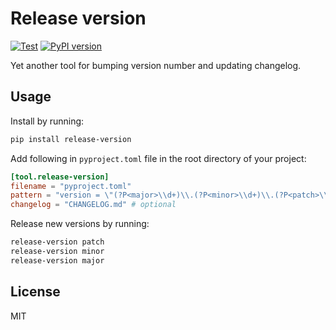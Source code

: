 # Release version

[![Test](https://github.com/actris-cloudnet/release-version/actions/workflows/test.yml/badge.svg)](https://github.com/actris-cloudnet/release-version/actions/workflows/test.yml)
[![PyPI version](https://badge.fury.io/py/release-version.svg)](https://badge.fury.io/py/release-version)

Yet another tool for bumping version number and updating changelog.

## Usage

Install by running:

```sh
pip install release-version
```

Add following in `pyproject.toml` file in the root directory of your project:

```toml
[tool.release-version]
filename = "pyproject.toml"
pattern = "version = \"(?P<major>\\d+)\\.(?P<minor>\\d+)\\.(?P<patch>\\d+)\""
changelog = "CHANGELOG.md" # optional
```

Release new versions by running:

```sh
release-version patch
release-version minor
release-version major
```

## License

MIT
